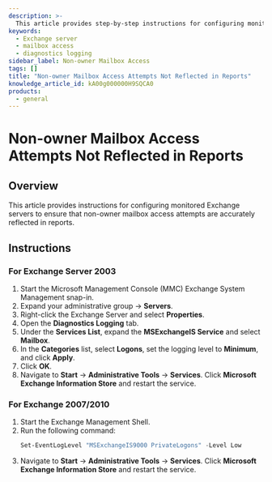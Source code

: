 ```yaml
---
description: >-
  This article provides step-by-step instructions for configuring monitored Exchange servers to ensure non-owner mailbox access attempts are reflected in reports.
keywords:
  - Exchange server
  - mailbox access
  - diagnostics logging
sidebar_label: Non-owner Mailbox Access
tags: []
title: "Non-owner Mailbox Access Attempts Not Reflected in Reports"
knowledge_article_id: kA00g000000H9SQCA0
products:
  - general
---
```


# Non-owner Mailbox Access Attempts Not Reflected in Reports

## Overview

This article provides instructions for configuring monitored Exchange servers to ensure that non-owner mailbox access attempts are accurately reflected in reports.

## Instructions

### For Exchange Server 2003

1. Start the Microsoft Management Console (MMC) Exchange System Management snap-in.
2. Expand your administrative group → **Servers**.
3. Right-click the Exchange Server and select **Properties**.
4. Open the **Diagnostics Logging** tab.
5. Under the **Services List**, expand the **MSExchangeIS Service** and select **Mailbox**.
6. In the **Categories** list, select **Logons**, set the logging level to **Minimum**, and click **Apply**.
7. Click **OK**.
8. Navigate to **Start** → **Administrative Tools** → **Services**. Click **Microsoft Exchange Information Store** and restart the service.

### For Exchange 2007/2010

1. Start the Exchange Management Shell.
2. Run the following command:
   ```powershell
   Set-EventLogLevel "MSExchangeIS9000 PrivateLogons" -Level Low
   ```
3. Navigate to **Start** → **Administrative Tools** → **Services**. Click **Microsoft Exchange Information Store** and restart the service.